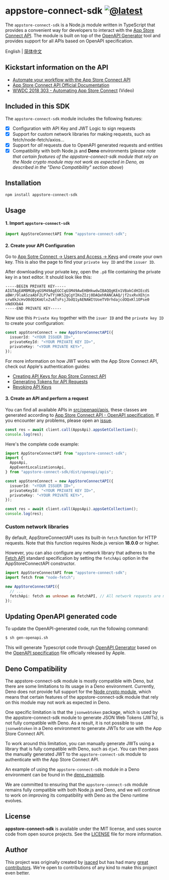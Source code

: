# appstore-connect-sdk [![@latest](https://img.shields.io/npm/v/appstore-connect-sdk.svg)](https://www.npmjs.com/package/appstore-connect-sdk)

The `appstore-connect-sdk` is a Node.js module written in TypeScript that provides a convenient way for developers to interact with the [App Store Connect API](https://developer.apple.com/app-store-connect/api/). The module is built on top of the [OpenAPI Generator](https://openapi-generator.tech/) tool and provides support for all APIs based on OpenAPI specification.

English | [简体中文](https://github.com/isaced/appstore-connect-sdk/blob/main/README_zh.md)

## Kickstart information on the API

- [Automate your workflow with the App Store Connect API](https://developer.apple.com/app-store-connect/api/)
- [App Store Connect API Official Documentation](https://developer.apple.com/documentation/appstoreconnectapi)
- [WWDC 2018 303 - Automating App Store Connect](https://developer.apple.com/videos/play/wwdc2018/303/) (Video)

## Included in this SDK

The `appstore-connect-sdk` module includes the following features:

- [x] Configuration with API Key and JWT Logic to sign requests
- [x] Support for custom network libraries for making requests, such as fetch/node-fetch/axios...
- [x] Support for _all_ requests due to OpenAPI generated requests and entities
- [x] Compatibility with both Node.js and **Deno** environments (_please note that certain features of the appstore-connect-sdk module that rely on the Node crypto module may not work as expected in Deno, as described in the "Deno Compatibility" section above_)

## Installation

```bash
npm install appstore-connect-sdk
```

## Usage

#### 1. Import `appstore-connect-sdk`

```typescript
import AppStoreConnectAPI from "appstore-connect-sdk";
```

#### 2. Create your API Configuration

Go to [App Sotre Connect -> Users and Access -> Keys](https://appstoreconnect.apple.com/access/api) and create your own key. This is also the page to find your `private key ID` and the `issuer ID`.

After downloading your private key, open the `.p8` file containing the private key in a text editor. It should look like this:

```
-----BEGIN PRIVATE KEY-----
AIGTAgEAMBMGByqGSM49AgEGCCqGSM49AwEHBHkwdwIBAQQgKEn1VBakCdHIEcdS
aBWr/9laASzaAbF2LP7wTYjHK52gCgYIKoZIzj0DAQehRANCAAQ/jf2sxRvXEhjn
srw8kJcHvO0dQ1KmUlxZvATsFsjJbdQ1yAENAWItUoeTV0rhdajcdOQxKl1OPse0
nNdXXbA4
-----END PRIVATE KEY-----
```

Now use this `Private Key` together with the `isuer ID` and the `private key ID` to create your configuration:

```typescript
const appStoreConnect = new AppStoreConnectAPI({
  issuerId: "<YOUR ISSUER ID>",
  privateKeyId: "<YOUR PRIVATE KEY ID>",
  privateKey: "<YOUR PRIVATE KEY>",
});
```

For more information on how JWT works with the App Store Connect API, check out Apple's authentication guides:

- [Creating API Keys for App Store Connect API](https://developer.apple.com/documentation/appstoreconnectapi/creating_api_keys_for_app_store_connect_api)
- [Generating Tokens for API Requests](https://developer.apple.com/documentation/appstoreconnectapi/generating_tokens_for_api_requests)
- [Revoking API Keys](https://developer.apple.com/documentation/appstoreconnectapi/revoking_api_keys)

#### 3. Create an API and perform a request

You can find all available APIs in [src/openapi/apis](https://github.com/isaced/appstore-connect-sdk/tree/main/src/openapi/apis), these classes are generated according to [App Store Connect API - OpenAPI specification](https://developer.apple.com/sample-code/app-store-connect/app-store-connect-openapi-specification.zip), If you encounter any problems, please open an [issue](https://github.com/isaced/appstore-connect-sdk/issues).

```typescript
const res = await client.call(AppsApi).appsGetCollection();
console.log(res);
```

Here's the complete code example:

```typescript
import AppStoreConnectAPI from "appstore-connect-sdk";
import {
  AppsApi,
  AppEventLocalizationsApi,
} from "appstore-connect-sdk/dist/openapi/apis";

const appStoreConnect = new AppStoreConnectAPI({
  issuerId: "<YOUR ISSUER ID>",
  privateKeyId: "<YOUR PRIVATE KEY ID>",
  privateKey: "<YOUR PRIVATE KEY>",
});

const res = await client.call(AppsApi).appsGetCollection();
console.log(res);
```

### Custom network libraries

By default, AppStoreConnectAPI uses its built-in `fetch` function for HTTP requests. Note that this function requires Node.js version **18.0.0** or higher.

However, you can also configure any network library that adheres to the [Fetch API](https://developer.mozilla.org/en-US/docs/Web/API/fetch) standard specification by setting the `fetchApi` option in the AppStoreConnectAPI constructor.

```typescript
import AppStoreConnectAPI from "appstore-connect-sdk";
import fetch from "node-fetch";

new AppStoreConnectAPI({
  // ...
  fetchApi: fetch as unknown as FetchAPI, // All network requests are made via node-fetch
});
```

## Updating OpenAPI generated code

To update the OpenAPI-generated code, run the following command:

```bash
$ sh gen-openapi.sh
```

This will generate Typescript code through [OpenAPI Generator](https://openapi-generator.tech/) based on the [OpenAPI specification](https://github.com/isaced/appstore-connect-sdk/blob/fdabb5bb414e9e3c02341ac1fa3238a5bfa15c30/app_store_connect_api_2.2_openapi.json) file officially released by Apple.

## Deno Compatibility

The appstore-connect-sdk module is mostly compatible with Deno, but there are some limitations to its usage in a Deno environment. Currently, Deno does not provide full support for the [Node crypto module](https://github.com/denoland/deno_std/issues/3149), which means that certain features of the appstore-connect-sdk module that rely on this module may not work as expected in Deno.

One specific limitation is that the `jsonwebtoken` package, which is used by the appstore-connect-sdk module to generate JSON Web Tokens (JWTs), is not fully compatible with Deno. As a result, it is not possible to use `jsonwebtoken` in a Deno environment to generate JWTs for use with the App Store Connect API.

To work around this limitation, you can manually generate JWTs using a library that is fully compatible with Deno, such as `djwt`. You can then pass the manually generated JWT to the `appstore-connect-sdk` module to authenticate with the App Store Connect API.

An example of using the `appstore-connect-sdk` module in a Deno environment can be found in the [deno_example](https://github.com/isaced/appstore-connect-sdk/tree/deno_example).

We are committed to ensuring that the `appstore-connect-sdk` module remains fully compatible with both Node.js and Deno, and we will continue to work on improving its compatibility with Deno as the Deno runtime evolves.

## License

**appstore-connect-sdk** is available under the MIT license, and uses source code from open source projects. See the [LICENSE](https://github.com/isaced/appstore-connect-sdk/blob/main/LICENSE) file for more information.

## Author

This project was originally created by [isaced](https://github.com/isaced) but has had many [great contributors](https://github.com/isaced/appstore-connect-sdk/graphs/contributors). We're open to contributions of any kind to make this project even better.
